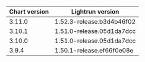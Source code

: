 
| Chart version | Lightrun version          |
|---------------|---------------------------|
| 3.11.0        | 1.52.3-release.b3d4b46f02 |
| 3.10.1        | 1.51.0-release.05d1da7dcc |
| 3.10.0        | 1.51.0-release.05d1da7dcc |
| 3.9.4         | 1.50.1-release.ef66f0e08e |